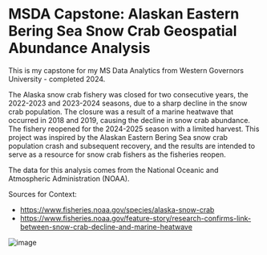 # MSDA Capstone: Alaskan Eastern Bering Sea Snow Crab Geospatial Abundance Analysis

This is my capstone for my MS Data Analytics from Western Governors University - completed 2024.

The Alaska snow crab fishery was closed for two consecutive years, the 2022-2023 and 2023-2024 seasons, due to a sharp decline in the snow crab population. The closure was a result of a marine heatwave that occurred in 2018 and 2019, causing the decline in snow crab abundance. The fishery reopened for the 2024-2025 season with a limited harvest. This project was inspired by the Alaskan Eastern Bering Sea snow crab population crash and subsequent recovery, and the results are intended to serve as a resource for snow crab fishers as the fisheries reopen.

The data for this analysis comes from the National Oceanic and Atmospheric Administration (NOAA).

Sources for Context:
- https://www.fisheries.noaa.gov/species/alaska-snow-crab
- https://www.fisheries.noaa.gov/feature-story/research-confirms-link-between-snow-crab-decline-and-marine-heatwave

![image](https://github.com/user-attachments/assets/8ee4fcf4-6384-41dd-9fa1-34f5cbd7a339)
